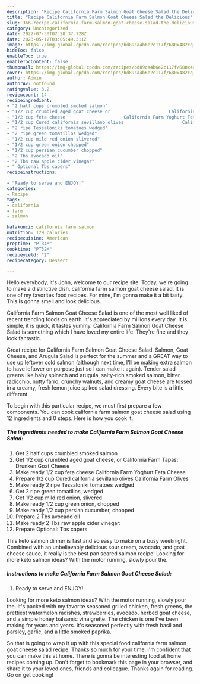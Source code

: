 ```yaml
---
description: "Recipe California Farm Salmon Goat Cheese Salad the Delicious"
title: "Recipe California Farm Salmon Goat Cheese Salad the Delicious"
slug: 366-recipe-california-farm-salmon-goat-cheese-salad-the-delicious
category: Uncategorized
date: 2022-07-30T02:28:37.728Z
date: 2023-05-12T03:05:49.311Z
image: https://img-global.cpcdn.com/recipes/bd89ca4b6e2c117f/680x482cq70/california-farm-salmon-goat-cheese-salad-recipe-main-photo.jpg
hideToc: false
enableToc: true
enableTocContent: false
thumbnail: https://img-global.cpcdn.com/recipes/bd89ca4b6e2c117f/680x482cq70/california-farm-salmon-goat-cheese-salad-recipe-main-photo.jpg
cover: https://img-global.cpcdn.com/recipes/bd89ca4b6e2c117f/680x482cq70/california-farm-salmon-goat-cheese-salad-recipe-main-photo.jpg
author: Admin
authorAv: notfound
ratingvalue: 3.2
reviewcount: 14
recipeingredient:
- "2 half cups crumbled smoked salmon"
- "1/2 cup crumbled aged goat cheese or                      California Farm Tapas Drunken Goat Cheese"
- "1/2 cup feta cheese                      California Farm Yoghurt Feta Cheese"
- "1/2 cup Cured california sevillano olives                      California Farm Olives"
- "2 ripe Tessaloniki tomatoes wedged"
- "2 ripe green tomatillos wedged"
- "1/2 cup mild red onion slivered"
- "1/2 cup green onion chopped"
- "1/2 cup persian cucumber chopped"
- "2 Tbs avocado oil"
- "2 Tbs raw apple cider vinegar"
- " Optional Tbs capers"
recipeinstructions:

- "Ready to serve and ENJOY!"
categories:
- Recipe
tags:
- california
- farm
- salmon

katakunci: california farm salmon 
nutrition: 129 calories
recipecuisine: American
preptime: "PT34M"
cooktime: "PT32M"
recipeyield: "2"
recipecategory: Dessert

---
```



Hello everybody, it's John, welcome to our recipe site. Today, we're going to make a distinctive dish, california farm salmon goat cheese salad. It is one of my favorites food recipes. For mine, I'm gonna make it a bit tasty. This is gonna smell and look delicious.

California Farm Salmon Goat Cheese Salad is one of the most well liked of recent trending foods on earth. It's appreciated by millions every day. It is simple, it is quick, it tastes yummy. California Farm Salmon Goat Cheese Salad is something which I have loved my entire life. They're fine and they look fantastic.

Great recipe for California Farm Salmon Goat Cheese Salad. Salmon, Goat Cheese, and Arugula Salad is perfect for the summer and a GREAT way to use up leftover cold salmon (although next time, I&#39;ll be making extra salmon to have leftover on purpose just so I can make it again). Tender salad greens like baby spinach and arugula, salty-rich smoked salmon, bitter radicchio, nutty farro, crunchy walnuts, and creamy goat cheese are tossed in a creamy, fresh lemon juice spiked salad dressing. Every bite is a little different.


To begin with this particular recipe, we must first prepare a few components. You can cook california farm salmon goat cheese salad using 12 ingredients and 0 steps. Here is how you cook it.

<!--inarticleads1-->

##### The ingredients needed to make California Farm Salmon Goat Cheese Salad:

1. Get 2 half cups crumbled smoked salmon
1. Get 1/2 cup crumbled aged goat cheese, or                      California Farm Tapas: Drunken Goat Cheese
1. Make ready 1/2 cup feta cheese                      California Farm Yoghurt Feta Cheese
1. Prepare 1/2 cup Cured california sevillano olives                      California Farm Olives
1. Make ready 2 ripe Tessaloniki tomatoes wedged
1. Get 2 ripe green tomatillos, wedged
1. Get 1/2 cup mild red onion, slivered
1. Make ready 1/2 cup green onion, chopped
1. Make ready 1/2 cup persian cucumber, chopped
1. Prepare 2 Tbs avocado oil
1. Make ready 2 Tbs raw apple cider vinegar:
1. Prepare  Optional: Tbs capers


This keto salmon dinner is fast and so easy to make on a busy weeknight. Combined with an unbelievably delicious sour cream, avocado, and goat cheese sauce, it really is the best pan seared salmon recipe! Looking for more keto salmon ideas? With the motor running, slowly pour the. 

<!--inarticleads2-->

##### Instructions to make California Farm Salmon Goat Cheese Salad:


1. Ready to serve and ENJOY!

Looking for more keto salmon ideas? With the motor running, slowly pour the. It&#39;s packed with my favorite seasoned grilled chicken, fresh greens, the prettiest watermelon radishes, strawberries, avocado, herbed goat cheese, and a simple honey balsamic vinaigrette. The chicken is one I&#39;ve been making for years and years. It&#39;s seasoned perfectly with fresh basil and parsley, garlic, and a little smoked paprika. 

So that is going to wrap it up with this special food california farm salmon goat cheese salad recipe. Thanks so much for your time. I'm confident that you can make this at home. There is gonna be interesting food at home recipes coming up. Don't forget to bookmark this page in your browser, and share it to your loved ones, friends and colleague. Thanks again for reading. Go on get cooking!

